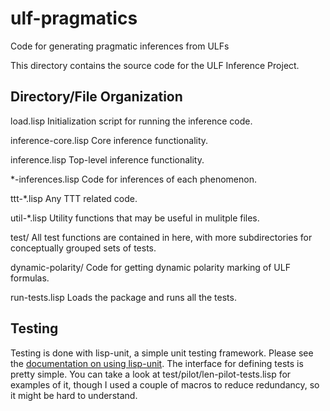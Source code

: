 # ulf-pragmatics
Code for generating pragmatic inferences from ULFs

This directory contains the source code for the ULF Inference Project.

## Directory/File Organization
  load.lisp
    Initialization script for running the inference code.
 
  inference-core.lisp
    Core inference functionality.
  
  inference.lisp
    Top-level inference functionality.
  
  \*-inferences.lisp
    Code for inferences of each phenomenon.
  
  ttt-\*.lisp
    Any TTT related code.
  
  util-\*.lisp
    Utility functions that may be useful in mulitple files.
  
  test/
    All test functions are contained in here, with more subdirectories for 
    conceptually grouped sets of tests.
  
  dynamic-polarity/
    Code for getting dynamic polarity marking of ULF formulas.

  run-tests.lisp
    Loads the package and runs all the tests.

## Testing

Testing is done with lisp-unit, a simple unit testing framework. Please see the
[documentation on using
lisp-unit](https://github.com/OdonataResearchLLC/lisp-unit/wiki). The interface
for defining tests is pretty simple.  You can take a look at
  test/pilot/len-pilot-tests.lisp for examples of it, though I used a couple of
  macros to reduce redundancy, so it might be hard to understand.

